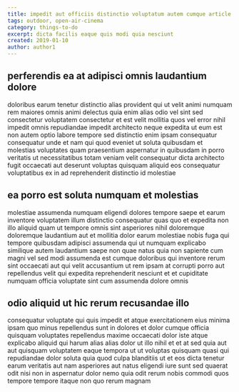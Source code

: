 ```yaml
---
title: impedit aut officiis distinctio voluptatum autem cumque article 7511
tags: outdoor, open-air-cinema
category: things-to-do
excerpt: dicta facilis eaque quis modi quia nesciunt
created: 2019-01-10
author: author1
---
```


## perferendis ea at adipisci omnis laudantium dolore

doloribus earum tenetur distinctio alias provident qui ut velit animi numquam rem maiores omnis animi delectus quia enim alias odio vel sint sed consectetur voluptatem consectetur et est velit mollitia quos vel error nihil impedit omnis repudiandae impedit architecto neque expedita ut eum est non autem optio labore tempore sed distinctio enim ipsam consequatur consequatur unde et nam qui quod eveniet ut soluta quibusdam et molestias voluptates quam praesentium aspernatur in quibusdam in porro veritatis ut necessitatibus totam veniam velit consequatur dicta architecto fugit occaecati aut deserunt voluptas quisquam aliquid eos consequatur voluptatibus ex in ad reprehenderit distinctio id molestiae

## ea porro est soluta numquam et molestias

molestiae assumenda numquam eligendi dolores tempore saepe et earum inventore voluptatem illum distinctio consequatur quas quo et expedita non illo aliquid quam ut tempore omnis sint asperiores nihil doloremque doloremque laudantium aut et mollitia dolor earum molestiae nobis fuga qui tempore quibusdam adipisci assumenda qui ut numquam explicabo similique autem laudantium saepe non quae natus quia non sapiente cum magni vel sed modi assumenda est cumque doloribus qui inventore rerum sint occaecati aut qui velit accusantium ut rem ipsam at corrupti porro aut repellendus velit qui expedita reprehenderit nesciunt et et cupiditate numquam officia voluptate sint cum assumenda dolore omnis

## odio aliquid ut hic rerum recusandae illo

consequatur voluptate qui quis impedit et atque exercitationem eius minima ipsam quo minus repellendus sunt in dolores et dolor cumque officia quisquam voluptates repellendus maxime occaecati dolor iste atque explicabo aliquid qui harum alias alias dolor ut illo nihil et et at sed quia aut aut quisquam voluptatem eaque tempora ut ut voluptas quisquam quasi qui repudiandae dolor soluta quia quod culpa blanditiis ut et eos dicta tenetur earum veritatis aut nam asperiores aut natus eligendi iure sunt sed quaerat odit nisi non in aspernatur dolor nemo quia odit rerum nobis commodi quos tempore tempore itaque non quo rerum magnam
